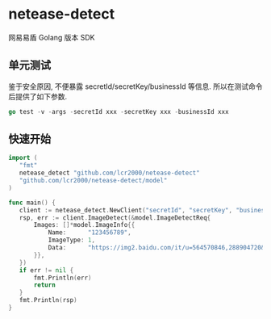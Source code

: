 # netease-detect
网易易盾 Golang 版本 SDK

 
 ## 单元测试
 鉴于安全原因, 不便暴露 secretId/secretKey/businessId 等信息.
 所以在测试命令后提供了如下参数.
 ```go
 go test -v -args -secretId xxx -secretKey xxx -businessId xxx
 ```

## 快速开始
 ```go
import (
	"fmt"
	netease_detect "github.com/lcr2000/netease-detect"
	"github.com/lcr2000/netease-detect/model"
)

func main() {
	client := netease_detect.NewClient("secretId", "secretKey", "businessId")
	rsp, err := client.ImageDetect(&model.ImageDetectReq{
		Images: []*model.ImageInfo{{
			Name:      "123456789",
			ImageType: 1,
			Data:      "https://img2.baidu.com/it/u=564570846,288904720&fm=253&fmt=auto&app=138&f=PNG?w=889&h=500",
		}},
	})
	if err != nil {
		fmt.Println(err)
		return
	}
	fmt.Println(rsp)
}
 ```